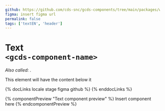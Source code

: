 ```yaml
---
github: https://github.com/cds-snc/gcds-components/tree/main/packages/web/src/components/gcds-enter-component-name
figma: insert figma url
permalink: false
tags: ['textEN', 'header']
---
```


# Text <br>`<gcds-component-name>`

_Also called: ._

This element will have the content below it

{% docLinks locale stage figma github %}
{% enddocLinks %}

{% componentPreview "Text component preview" %}
Insert component here
{% endcomponentPreview %}
